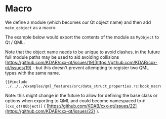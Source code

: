 <!--
SPDX-FileCopyrightText: 2021 Klarälvdalens Datakonsult AB, a KDAB Group company <info@kdab.com>
SPDX-FileContributor: Andrew Hayzen <andrew.hayzen@kdab.com>

SPDX-License-Identifier: MIT OR Apache-2.0
-->

# Macro

We define a module (which becomes our Qt object name) and then add `make_qobject` as a macro.

The example below would export the contents of the module as `MyObject` to Qt / QML.

Note that the object name needs to be unique to avoid clashes, in the future full module paths may be used to aid avoiding collisions [https://github.com/KDAB/cxx-qt/issues/19](https://github.com/KDAB/cxx-qt/issues/19) - but this doesn't prevent attempting to register two QML types with the same name.

```rust,ignore,noplayground
{{#include ../../../examples/qml_features/src/data_struct_properties.rs:book_macro_code}}
```

Note: this might change in the future to allow for defining the base class or options when exporting to QML and could become namespaced to `#[cxx_qt(QObject)]` ( [https://github.com/KDAB/cxx-qt/issues/22](https://github.com/KDAB/cxx-qt/issues/22) ).
